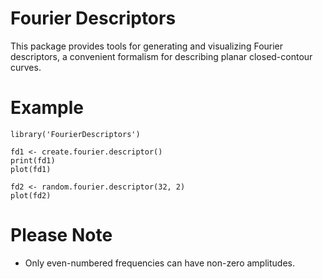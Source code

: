 # Fourier Descriptors

This package provides tools for generating and visualizing Fourier
descriptors, a convenient formalism for describing planar closed-contour
curves.

# Example
    library('FourierDescriptors')
    
    fd1 <- create.fourier.descriptor()
    print(fd1)
    plot(fd1)
    
    fd2 <- random.fourier.descriptor(32, 2)
    plot(fd2)

# Please Note

* Only even-numbered frequencies can have non-zero amplitudes.
